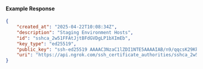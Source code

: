 <!-- Code generated for API Clients. DO NOT EDIT. -->

#### Example Response

```json
{
	"created_at": "2025-04-22T10:08:34Z",
	"description": "Staging Environment Hosts",
	"id": "sshca_2w51FFAtJjtBFdGVDgLP1bXImEb",
	"key_type": "ed25519",
	"public_key": "ssh-ed25519 AAAAC3NzaC1lZDI1NTE5AAAAIAB/n9/qqcsK29Kk14HljIybcLoxQ/cMG/STOP41+ric",
	"uri": "https://api.ngrok.com/ssh_certificate_authorities/sshca_2w51FFAtJjtBFdGVDgLP1bXImEb"
}
```
